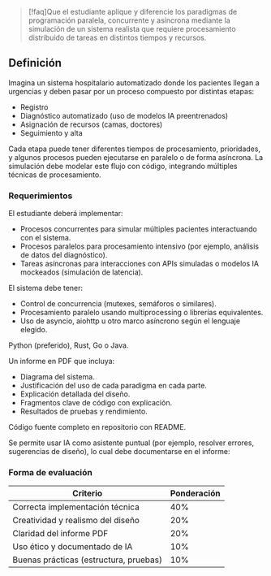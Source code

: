 >[!faq]Que el estudiante aplique y diferencie los paradigmas de programación paralela, concurrente y asíncrona mediante la simulación de un sistema realista que requiere procesamiento distribuido de tareas en distintos tiempos y recursos.

## Definición

Imagina un sistema hospitalario automatizado donde los pacientes llegan a urgencias y deben pasar por un proceso compuesto por distintas etapas:
- Registro
- Diagnóstico automatizado (uso de modelos IA preentrenados)
- Asignación de recursos (camas, doctores)
- Seguimiento y alta

Cada etapa puede tener diferentes tiempos de procesamiento, prioridades, y algunos procesos pueden ejecutarse en paralelo o de forma asíncrona. La simulación debe modelar este flujo con código, integrando múltiples técnicas de procesamiento.

### Requerimientos

El estudiante deberá implementar:

- Procesos concurrentes para simular múltiples pacientes interactuando con el sistema.
- Procesos paralelos para procesamiento intensivo (por ejemplo, análisis de datos del diagnóstico).
- Tareas asíncronas para interacciones con APIs simuladas o modelos IA mockeados (simulación de latencia).

El sistema debe tener:
- Control de concurrencia (mutexes, semáforos o similares).
- Procesamiento paralelo usando multiprocessing o librerías equivalentes.
- Uso de asyncio, aiohttp u otro marco asíncrono según el lenguaje elegido.

Python (preferido), Rust, Go o Java.

Un informe en PDF que incluya:
- Diagrama del sistema.
- Justificación del uso de cada paradigma en cada parte.
- Explicación detallada del diseño.
- Fragmentos clave de código con explicación.
- Resultados de pruebas y rendimiento.

Código fuente completo en repositorio con README.

Se permite usar IA como asistente puntual (por ejemplo, resolver errores, sugerencias de diseño), lo cual debe documentarse en el informe:


### Forma de evaluación

| Criterio | Ponderación |
| -------- | ----------- |
| Correcta implementación técnica | 40% |
| Creatividad y realismo del diseño | 20% |
| Claridad del informe PDF | 20% |
| Uso ético y documentado de IA | 10% |
| Buenas prácticas (estructura, pruebas) | 10% |